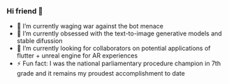 ### Hi friend 👋

- 🔭 I’m currently waging war against the bot menace 
- 🌱 I’m currently obsessed with the text-to-image generative models and stable difussion
- 🤔 I’m currently looking for collaborators on potential applications of flutter + unreal engine for AR experiences
- ⚡ Fun fact: I was the national parliamentary procedure champion in 7th grade and it remains my proudest accomplishment to date
